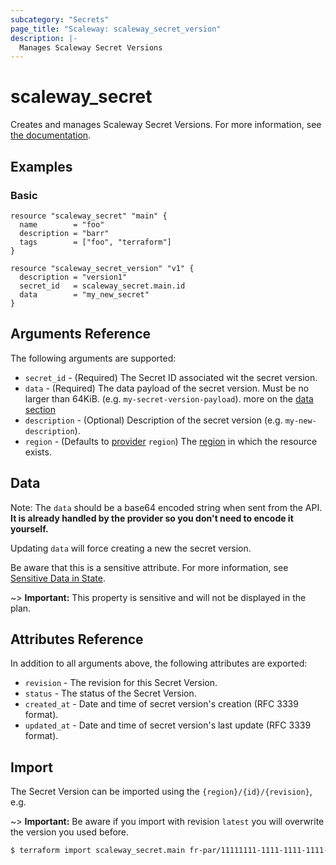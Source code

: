 ```yaml
---
subcategory: "Secrets"
page_title: "Scaleway: scaleway_secret_version"
description: |-
  Manages Scaleway Secret Versions
---
```


# scaleway_secret

Creates and manages Scaleway Secret Versions.
For more information, see [the documentation](https://developers.scaleway.com/en/products/secret_manager/api/v1alpha1/#secret-versions-079501).

## Examples

### Basic

```hcl
resource "scaleway_secret" "main" {
  name        = "foo"
  description = "barr"
  tags        = ["foo", "terraform"]
}

resource "scaleway_secret_version" "v1" {
  description = "version1"
  secret_id   = scaleway_secret.main.id
  data        = "my_new_secret"
}
```

## Arguments Reference

The following arguments are supported:

- `secret_id` - (Required) The Secret ID associated wit the secret version.
- `data` - (Required) The data payload of the secret version. Must be no larger than 64KiB. (e.g. `my-secret-version-payload`). more on the [data section](#data)
- `description` - (Optional) Description of the secret version (e.g. `my-new-description`).
- `region` - (Defaults to [provider](../index.md#region) `region`) The [region](../guides/regions_and_zones.md#regions)
  in which the resource exists.

## Data

Note: The `data` should be a base64 encoded string when sent from the API. **It is already handled by the provider so you don't need to encode it yourself.**

Updating `data` will force creating a new the secret version.

Be aware that this is a sensitive attribute. For more information, see [Sensitive Data in State](https://developer.hashicorp.com/terraform/language/state/sensitive-data).

~> **Important:**  This property is sensitive and will not be displayed in the plan.

## Attributes Reference

In addition to all arguments above, the following attributes are exported:

- `revision` - The revision for this Secret Version.
- `status` - The status of the Secret Version.
- `created_at` - Date and time of secret version's creation (RFC 3339 format).
- `updated_at` - Date and time of secret version's last update (RFC 3339 format).

## Import

The Secret Version can be imported using the `{region}/{id}/{revision}`, e.g.

~> **Important:** Be aware if you import with revision `latest` you will overwrite the version you used before.

```bash
$ terraform import scaleway_secret.main fr-par/11111111-1111-1111-1111-111111111111/2
```
